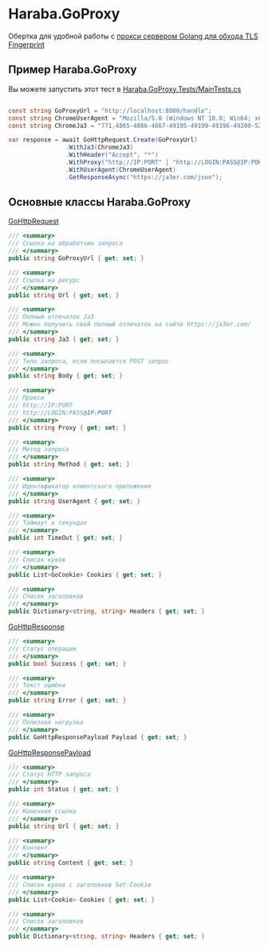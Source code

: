 # Haraba.GoProxy
Обертка для удобной работы с <a href="https://github.com/Skyuzii/SpoofingTlsFingerprint">прокси сервером Golang для обхода TLS Fingerprint</a>

## Пример Haraba.GoProxy
Вы можете запустить этот тест в <a href="https://github.com/Skyuzii/Haraba.GoProxy/blob/main/Haraba.GoProxy.Tests/MainTests.cs">Haraba.GoProxy.Tests/MainTests.cs</a>
```C#

const string GoProxyUrl = "http://localhost:8000/handle";
const string ChromeUserAgent = "Mozilla/5.0 (Windows NT 10.0; Win64; x64) AppleWebKit/537.36 (KHTML, like Gecko) Chrome/96.0.4664.110 Safari/537.36";
const string ChromeJa3 = "771,4865-4866-4867-49195-49199-49196-49200-52393-52392-49171-49172-156-157-47-53,0-23-65281-10-11-35-16-5-13-18-51-45-43-27-21,29-23-24,0";

var response = await GoHttpRequest.Create(GoProxyUrl)
                .WithJa3(ChromeJa3)
                .WithHeader("Accept", "*")
                .WithProxy("http://IP:PORT" | "http://LOGIN:PASS@IP:PORT")
                .WithUserAgent(ChromeUserAgent)
                .GetResponseAsync("https://ja3er.com/json");            
```

## Основные классы Haraba.GoProxy
<a href="https://github.com/Skyuzii/Haraba.GoProxy/blob/main/Haraba.GoProxy/GoHttpRequest.cs">GoHttpRequest</a>
```C#
/// <summary>
/// Ссылка на обработчик запроса
/// </summary>
public string GoProxyUrl { get; set; }

/// <summary>
/// Ссылка на ресурс
/// </summary>
public string Url { get; set; }

/// <summary>
/// Полный отпечаток Ja3
/// Можно получить свой полный отпечаток на сайте https://ja3er.com/
/// </summary>
public string Ja3 { get; set; }

/// <summary>
/// Тело запроса, если посылается POST запрос
/// </summary>
public string Body { get; set; }

/// <summary>
/// Прокси
/// http://IP:PORT
/// http://LOGIN:PASS@IP:PORT
/// </summary>
public string Proxy { get; set; }

/// <summary>
/// Метод запроса
/// </summary>
public string Method { get; set; }

/// <summary>
/// Идентификатор клиентского приложения
/// </summary>
public string UserAgent { get; set; }

/// <summary>
/// Таймаут в секундах
/// </summary>
public int TimeOut { get; set; }

/// <summary>
/// Список куков
/// </summary>
public List<GoCookie> Cookies { get; set; }

/// <summary>
/// Список заголовков
/// </summary>
public Dictionary<string, string> Headers { get; set; }
```

<a href="https://github.com/Skyuzii/Haraba.GoProxy/blob/main/Haraba.GoProxy/GoHttpResponse.cs">GoHttpResponse</a>
```C#
/// <summary>
/// Статус операции
/// </summary>
public bool Success { get; set; }

/// <summary>
/// Текст ошибки
/// </summary>
public string Error { get; set; }

/// <summary>
/// Полезная нагрузка
/// </summary>
public GoHttpResponsePayload Payload { get; set; }
```

<a href="https://github.com/Skyuzii/Haraba.GoProxy/blob/main/Haraba.GoProxy/GoHttpResponse.cs">GoHttpResponsePayload</a>
```C#
/// <summary>
/// Статус HTTP запроса
/// </summary>
public int Status { get; set; }

/// <summary>
/// Конечная ссылка
/// </summary>
public string Url { get; set; }

/// <summary>
/// Контент
/// </summary>
public string Content { get; set; }

/// <summary>
/// Список куков с заголовков Set-Cookie
/// </summary>
public List<Cookie> Cookies { get; set; }

/// <summary>
/// Список заголовков
/// </summary>
public Dictionary<string, string> Headers { get; set; }
```
